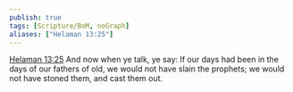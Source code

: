 ```yaml
---
publish: true
tags: [Scripture/BoM, noGraph]
aliases: ["Helaman 13:25"]
---
```

[Helaman 13:25](https://churchofjesuschrist.org/study/scriptures/bofm/hel/13?lang=eng&id=p25#p25) And now when ye talk, ye say: If our days had been in the days of our fathers of old, we would not have slain the prophets; we would not have stoned them, and cast them out.
